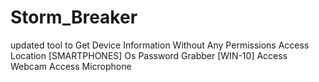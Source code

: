 # Storm_Breaker
 updated tool to  Get Device Information Without Any Permissions     Access Location [SMARTPHONES]     Os Password Grabber [WIN-10]     Access Webcam     Access Microphone
